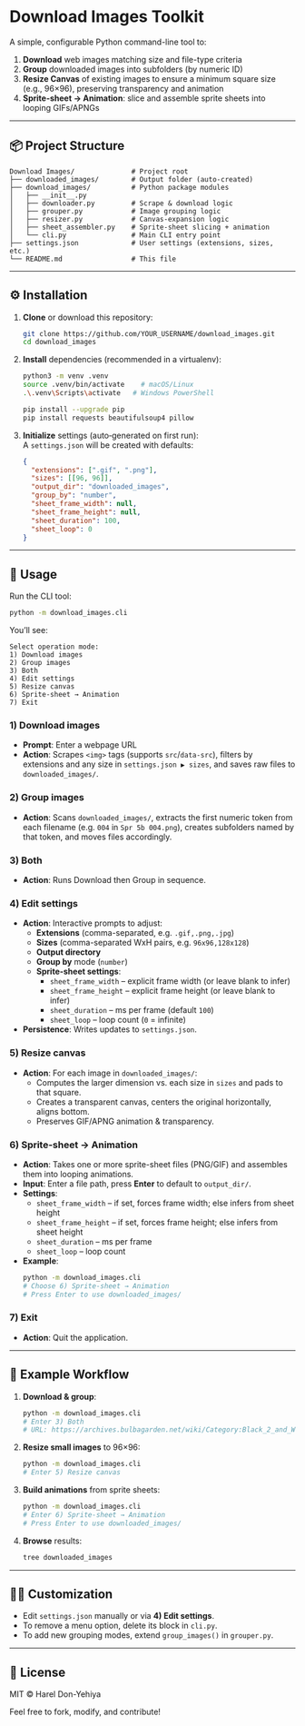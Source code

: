 # Download Images Toolkit

A simple, configurable Python command-line tool to:

1. **Download** web images matching size and file-type criteria  
2. **Group** downloaded images into subfolders (by numeric ID)  
3. **Resize Canvas** of existing images to ensure a minimum square size (e.g., 96×96), preserving transparency and animation  
4. **Sprite-sheet → Animation**: slice and assemble sprite sheets into looping GIFs/APNGs  

---

## 📦 Project Structure
```
Download Images/              # Project root
├── downloaded_images/        # Output folder (auto‐created)
├── download_images/          # Python package modules
│   ├── __init__.py
│   ├── downloader.py         # Scrape & download logic
│   ├── grouper.py            # Image grouping logic
│   ├── resizer.py            # Canvas‐expansion logic
│   ├── sheet_assembler.py    # Sprite‐sheet slicing + animation
│   └── cli.py                # Main CLI entry point
├── settings.json             # User settings (extensions, sizes, etc.)
└── README.md                 # This file
```

---

## ⚙️ Installation

1. **Clone** or download this repository:  
   ```bash
   git clone https://github.com/YOUR_USERNAME/download_images.git
   cd download_images
   ```

2. **Install** dependencies (recommended in a virtualenv):  
   ```bash
   python3 -m venv .venv
   source .venv/bin/activate    # macOS/Linux
   .\.venv\Scripts\activate   # Windows PowerShell

   pip install --upgrade pip
   pip install requests beautifulsoup4 pillow
   ```

3. **Initialize** settings (auto‐generated on first run):  
   A `settings.json` will be created with defaults:
   ```json
   {
     "extensions": [".gif", ".png"],
     "sizes": [[96, 96]],
     "output_dir": "downloaded_images",
     "group_by": "number",
     "sheet_frame_width": null,
     "sheet_frame_height": null,
     "sheet_duration": 100,
     "sheet_loop": 0
   }
   ```

---

## 🚀 Usage

Run the CLI tool:

```bash
python -m download_images.cli
```

You’ll see:

```
Select operation mode:
1) Download images
2) Group images
3) Both
4) Edit settings
5) Resize canvas
6) Sprite-sheet → Animation
7) Exit
```

### 1) Download images  
- **Prompt**: Enter a webpage URL  
- **Action**: Scrapes `<img>` tags (supports `src`/`data-src`), filters by extensions and any size in `settings.json ▶ sizes`, and saves raw files to `downloaded_images/`.

### 2) Group images  
- **Action**: Scans `downloaded_images/`, extracts the first numeric token from each filename (e.g. `004` in `Spr 5b 004.png`), creates subfolders named by that token, and moves files accordingly.

### 3) Both  
- **Action**: Runs Download then Group in sequence.

### 4) Edit settings  
- **Action**: Interactive prompts to adjust:
  - **Extensions** (comma-separated, e.g. `.gif,.png,.jpg`)  
  - **Sizes** (comma-separated WxH pairs, e.g. `96x96,128x128`)  
  - **Output directory**  
  - **Group by** mode (`number`)  
  - **Sprite-sheet settings**:
    - `sheet_frame_width`        – explicit frame width (or leave blank to infer)  
    - `sheet_frame_height`       – explicit frame height (or leave blank to infer)  
    - `sheet_duration`           – ms per frame (default `100`)  
    - `sheet_loop`               – loop count (`0` = infinite)  
- **Persistence**: Writes updates to `settings.json`.

### 5) Resize canvas  
- **Action**: For each image in `downloaded_images/`:
  - Computes the larger dimension vs. each size in `sizes` and pads to that square.  
  - Creates a transparent canvas, centers the original horizontally, aligns bottom.  
  - Preserves GIF/APNG animation & transparency.

### 6) Sprite-sheet → Animation  
- **Action**: Takes one or more sprite-sheet files (PNG/GIF) and assembles them into looping animations.  
- **Input**: Enter a file path, press **Enter** to default to `output_dir/`.  
- **Settings**:
  - `sheet_frame_width`  – if set, forces frame width; else infers from sheet height  
  - `sheet_frame_height` – if set, forces frame height; else infers from sheet height  
  - `sheet_duration`     – ms per frame  
  - `sheet_loop`         – loop count  
- **Example**:
  ```bash
  python -m download_images.cli
  # Choose 6) Sprite-sheet → Animation
  # Press Enter to use downloaded_images/
  ```

### 7) Exit  
- **Action**: Quit the application.

---

## 🎨 Example Workflow

1. **Download & group**:
   ```bash
   python -m download_images.cli
   # Enter 3) Both
   # URL: https://archives.bulbagarden.net/wiki/Category:Black_2_and_White_2_sprites
   ```

2. **Resize small images** to 96×96:
   ```bash
   python -m download_images.cli
   # Enter 5) Resize canvas
   ```

3. **Build animations** from sprite sheets:
   ```bash
   python -m download_images.cli
   # Enter 6) Sprite-sheet → Animation
   # Press Enter to use downloaded_images/
   ```

4. **Browse** results:
   ```bash
   tree downloaded_images
   ```

---

## 👩‍💻 Customization
- Edit `settings.json` manually or via **4) Edit settings**.  
- To remove a menu option, delete its block in `cli.py`.  
- To add new grouping modes, extend `group_images()` in `grouper.py`.  

---

## 📄 License
MIT © Harel Don-Yehiya

Feel free to fork, modify, and contribute!
